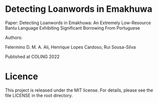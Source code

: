 # Detecting Loanwords in Emakhuwa
Paper: Detecting Loanwords in Emakhuwa: An Extremely Low-Resource Bantu Language Exhibiting Significant Borrowing From Portuguese

Authors: 

Felermino D. M. A. Ali, Henrique Lopes Cardoso, Rui Sousa-Silva 

Published at COLING 2022


# Licence
This project is released under the MIT license. For details, please see the file LICENSE in the root directory.